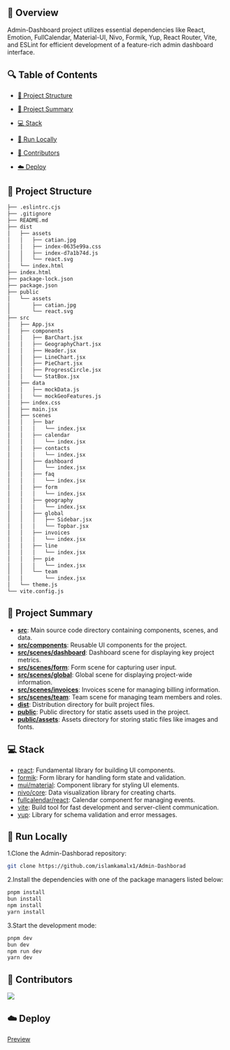## 📌 Overview

Admin-Dashboard project utilizes essential dependencies like React, Emotion, FullCalendar, Material-UI, Nivo, Formik, Yup, React Router, Vite, and ESLint for efficient development of a feature-rich admin dashboard interface.

## 🔍 Table of Contents

* [📁 Project Structure](#project-structure)

* [📝 Project Summary](#project-summary)

* [💻 Stack](#stack)

* [🚀 Run Locally](#run-locally)

* [🙌 Contributors](#contributors)

* [☁️ Deploy](#deploy)

## 📁 Project Structure

```bash
├── .eslintrc.cjs
├── .gitignore
├── README.md
├── dist
│   ├── assets
│   │   ├── catian.jpg
│   │   ├── index-0635e99a.css
│   │   ├── index-d7a1b74d.js
│   │   └── react.svg
│   └── index.html
├── index.html
├── package-lock.json
├── package.json
├── public
│   └── assets
│       ├── catian.jpg
│       └── react.svg
├── src
│   ├── App.jsx
│   ├── components
│   │   ├── BarChart.jsx
│   │   ├── GeographyChart.jsx
│   │   ├── Header.jsx
│   │   ├── LineChart.jsx
│   │   ├── PieChart.jsx
│   │   ├── ProgressCircle.jsx
│   │   └── StatBox.jsx
│   ├── data
│   │   ├── mockData.js
│   │   └── mockGeoFeatures.js
│   ├── index.css
│   ├── main.jsx
│   ├── scenes
│   │   ├── bar
│   │   │   └── index.jsx
│   │   ├── calendar
│   │   │   └── index.jsx
│   │   ├── contacts
│   │   │   └── index.jsx
│   │   ├── dashboard
│   │   │   └── index.jsx
│   │   ├── faq
│   │   │   └── index.jsx
│   │   ├── form
│   │   │   └── index.jsx
│   │   ├── geography
│   │   │   └── index.jsx
│   │   ├── global
│   │   │   ├── Sidebar.jsx
│   │   │   └── Topbar.jsx
│   │   ├── invoices
│   │   │   └── index.jsx
│   │   ├── line
│   │   │   └── index.jsx
│   │   ├── pie
│   │   │   └── index.jsx
│   │   └── team
│   │       └── index.jsx
│   └── theme.js
└── vite.config.js
```

## 📝 Project Summary

- [**src**](src): Main source code directory containing components, scenes, and data.
- [**src/components**](src/components): Reusable UI components for the project.
- [**src/scenes/dashboard**](src/scenes/dashboard): Dashboard scene for displaying key project metrics.
- [**src/scenes/form**](src/scenes/form): Form scene for capturing user input.
- [**src/scenes/global**](src/scenes/global): Global scene for displaying project-wide information.
- [**src/scenes/invoices**](src/scenes/invoices): Invoices scene for managing billing information.
- [**src/scenes/team**](src/scenes/team): Team scene for managing team members and roles.
- [**dist**](dist): Distribution directory for built project files.
- [**public**](public): Public directory for static assets used in the project.
- [**public/assets**](public/assets): Assets directory for storing static files like images and fonts.

## 💻 Stack

- [react](https://reactjs.org/): Fundamental library for building UI components.
- [formik](https://formik.org/): Form library for handling form state and validation.
- [mui/material](https://mui.com/): Component library for styling UI elements.
- [nivo/core](https://nivo.rocks/): Data visualization library for creating charts.
- [fullcalendar/react](https://fullcalendar.io/): Calendar component for managing events.
- [vite](https://vitejs.dev/): Build tool for fast development and server-client communication.
- [yup](https://github.com/jquense/yup): Library for schema validation and error messages.

## 🚀 Run Locally
1.Clone the Admin-Dashborad repository:
```sh
git clone https://github.com/islamkamalx1/Admin-Dashborad
```
2.Install the dependencies with one of the package managers listed below:
```bash
pnpm install
bun install
npm install
yarn install
```
3.Start the development mode:
```bash
pnpm dev
bun dev
npm run dev
yarn dev
```

## 🙌 Contributors
<a href="https://github.com/islamkamalx1/Admin-Dashborad/graphs/contributors">
<img src="https://contrib.rocks/image?repo=islamkamalx1/Admin-Dashborad" />
</a>

## ☁️ Deploy

[Preview](https://admin-dashborad.vercel.app/)

